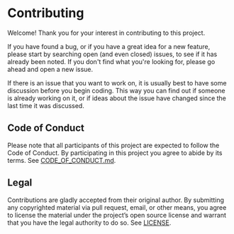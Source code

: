 # Contributing

Welcome! Thank you for your interest in contributing to this project.

If you have found a bug, or if you have a great idea for a new feature, please
start by searching open (and even closed) issues, to see if it has already been
noted. If you don't find what you're looking for, please go ahead and open
a new issue.

If there is an issue that you want to work on, it is usually best to have some
discussion before you begin coding. This way you can find out if someone is
already working on it, or if ideas about the issue have changed since the last
time it was discussed.

## Code of Conduct

Please note that all participants of this project are expected to follow the
Code of Conduct. By participating in this project you agree to abide by its
terms. See [CODE_OF_CONDUCT.md](CODE_OF_CONDUCT.md).

## Legal

Contributions are gladly accepted from their original author. By submitting
any copyrighted material via pull request, email, or other means, you agree to
license the material under the project’s open source license and warrant that
you have the legal authority to do so. See [LICENSE](LICENSE).
